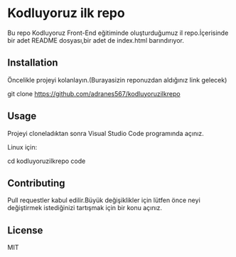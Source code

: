 # Kodluyoruz ilk repo

Bu repo Kodluyoruz Front-End eğitiminde oluşturduğumuz il repo.İçerisinde bir 
adet README dosyası,bir adet de index.html barındırıyor.

## Installation

Öncelikle projeyi kolanlayın.(Burayasizin reponuzdan aldığınız link gelecek)

git clone https://github.com/adranes567/kodluyoruzilkrepo

## Usage

Projeyi cloneladıktan sonra Visual Studio Code programında açınız.

Linux için:

cd kodluyoruzilkrepo
code

## Contributing

Pull requestler kabul edilir.Büyük değişiklikler için lütfen önce neyi değiştirmek
istediğinizi tartışmak için bir konu açınız.

## License

MIT

